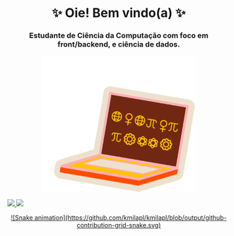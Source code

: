 <h1 align="center"> ✨ Oie! Bem vindo(a) ✨		</h1>
<h3 align="center">Estudante de Ciência da Computação com foco em front/backend, e ciência de dados.</h3>
<p align="center">
<img width="350px" src="https://github.com/kmilapl/kmilapl/blob/main/toreadme/womencoder.gif">
</p>

<div>
<a href="https://github.com/kmilapl">
<img height="180em" src="https://github-readme-stats.vercel.app/api/top-langs/?username=kmilapl&layout=compact&langs_count=7&theme=dracula"/>
<img height="180em" src="https://github-readme-stats.vercel.app/api?username=kmilapl&show_icons=true&theme=dracula&include_all_commits=true&count_private=true"/>
</div>

 <p align="center">
![Snake animation](https://github.com/kmilapl/kmilapl/blob/output/github-contribution-grid-snake.svg)
</p>
